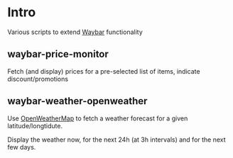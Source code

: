 # Intro

Various scripts to extend [Waybar](https://github.com/Alexays/Waybar) functionality

waybar-price-monitor
---

Fetch (and display) prices for a pre-selected list of items, indicate discount/promotions

waybar-weather-openweather
---

Use [OpenWeatherMap](https://openweathermap.org) to fetch a weather forecast for a given
latitude/longtidute.

Display the weather now, for the next 24h (at 3h intervals) and for the next few days.
